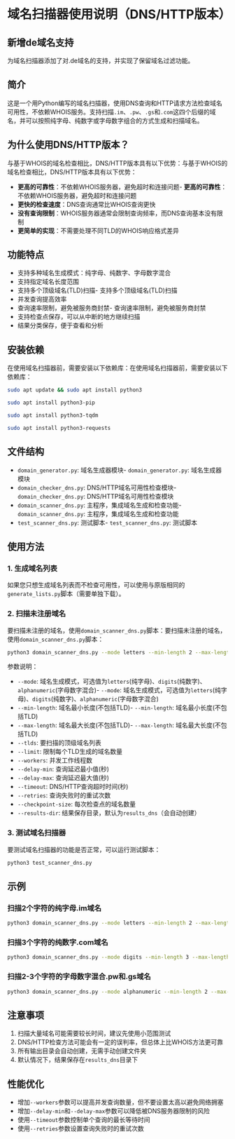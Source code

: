 # 域名扫描器使用说明（DNS/HTTP版本）

## 新增de域名支持

为域名扫描器添加了对.de域名的支持，并实现了保留域名过滤功能。

## 简介

这是一个用Python编写的域名扫描器，使用DNS查询和HTTP请求方法检查域名可用性，不依赖WHOIS服务。支持扫描`.im`、`.pw`、`.gs`和`.com`这四个后缀的域名，并可以按照纯字母、纯数字或字母数字组合的方式生成和扫描域名。

## 为什么使用DNS/HTTP版本？

与基于WHOIS的域名检查相比，DNS/HTTP版本具有以下优势：与基于WHOIS的域名检查相比，DNS/HTTP版本具有以下优势：
- **更高的可靠性**：不依赖WHOIS服务器，避免超时和连接问题- **更高的可靠性**：不依赖WHOIS服务器，避免超时和连接问题
- **更快的检查速度**：DNS查询通常比WHOIS查询更快
- **没有查询限制**：WHOIS服务器通常会限制查询频率，而DNS查询基本没有限制
- **更简单的实现**：不需要处理不同TLD的WHOIS响应格式差异

## 功能特点

- 支持多种域名生成模式：纯字母、纯数字、字母数字混合
- 支持指定域名长度范围
- 支持多个顶级域名(TLD)扫描- 支持多个顶级域名(TLD)扫描
- 并发查询提高效率
- 查询速率限制，避免被服务商封禁- 查询速率限制，避免被服务商封禁
- 支持检查点保存，可以从中断的地方继续扫描
- 结果分类保存，便于查看和分析

## 安装依赖

在使用域名扫描器前，需要安装以下依赖库：在使用域名扫描器前，需要安装以下依赖库：

```bash
sudo apt update && sudo apt install python3
```
```bash
sudo apt install python3-pip
```
```bash
sudo apt install python3-tqdm
```
```bash
sudo apt install python3-requests
```

## 文件结构

- `domain_generator.py`: 域名生成器模块- `domain_generator.py`: 域名生成器模块
- `domain_checker_dns.py`: DNS/HTTP域名可用性检查模块- `domain_checker_dns.py`: DNS/HTTP域名可用性检查模块
- `domain_scanner_dns.py`: 主程序，集成域名生成和检查功能- `domain_scanner_dns.py`: 主程序，集成域名生成和检查功能
- `test_scanner_dns.py`: 测试脚本- `test_scanner_dns.py`: 测试脚本

## 使用方法

### 1. 生成域名列表

如果您只想生成域名列表而不检查可用性，可以使用与原版相同的`generate_lists.py`脚本（需要单独下载）。

### 2. 扫描未注册域名

要扫描未注册的域名，使用`domain_scanner_dns.py`脚本：要扫描未注册的域名，使用`domain_scanner_dns.py`脚本：

```bash
python3 domain_scanner_dns.py --mode letters --min-length 2 --max-length 2 --tlds .im .pw --limit 100 --workers 3
```

参数说明：
- `--mode`: 域名生成模式，可选值为`letters`(纯字母)、`digits`(纯数字)、`alphanumeric`(字母数字混合)- `--mode`: 域名生成模式，可选值为`letters`(纯字母)、`digits`(纯数字)、`alphanumeric`(字母数字混合)
- `--min-length`: 域名最小长度(不包括TLD)- `--min-length`: 域名最小长度(不包括TLD)
- `--max-length`: 域名最大长度(不包括TLD)- `--max-length`: 域名最大长度(不包括TLD)
- `--tlds`: 要扫描的顶级域名列表
- `--limit`: 限制每个TLD生成的域名数量
- `--workers`: 并发工作线程数
- `--delay-min`: 查询延迟最小值(秒)
- `--delay-max`: 查询延迟最大值(秒)
- `--timeout`: DNS/HTTP查询超时时间(秒)
- `--retries`: 查询失败时的重试次数
- `--checkpoint-size`: 每次检查点的域名数量
- `--results-dir`: 结果保存目录，默认为`results_dns`（会自动创建）

### 3. 测试域名扫描器

要测试域名扫描器的功能是否正常，可以运行测试脚本：

```bash
python3 test_scanner_dns.py
```

## 示例

### 扫描2个字符的纯字母.im域名

```bash
python3 domain_scanner_dns.py --mode letters --min-length 2 --max-length 2 --tlds .im --workers 3
```

### 扫描3个字符的纯数字.com域名

```bash
python3 domain_scanner_dns.py --mode digits --min-length 3 --max-length 3 --tlds .com --workers 3
```

### 扫描2-3个字符的字母数字混合.pw和.gs域名

```bash
python3 domain_scanner_dns.py --mode alphanumeric --min-length 2 --max-length 3 --tlds .pw .gs --workers 3 --delay-min 1.5 --delay-max 3.0
```

## 注意事项

1. 扫描大量域名可能需要较长时间，建议先使用小范围测试
2. DNS/HTTP检查方法可能会有一定的误判率，但总体上比WHOIS方法更可靠
3. 所有输出目录会自动创建，无需手动创建文件夹
4. 默认情况下，结果保存在`results_dns`目录下


## 性能优化

- 增加`--workers`参数可以提高并发查询数量，但不要设置太高以避免网络拥塞
- 增加`--delay-min`和`--delay-max`参数可以降低被DNS服务器限制的风险
- 使用`--timeout`参数控制单个查询的最长等待时间
- 使用`--retries`参数设置查询失败时的重试次数
